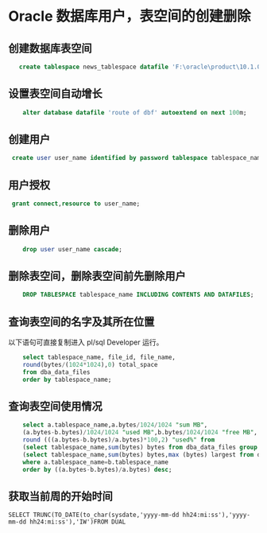 # Oracle 数据库用户，表空间的创建删除

## 创建数据库表空间
``` sql    
   create tablespace news_tablespace datafile 'F:\oracle\product\10.1.0\oradata\news\news_data.dbf' size 500M;
```
## 设置表空间自动增长
``` sql
    alter database datafile 'route of dbf' autoextend on next 100m;
```
## 创建用户
``` sql
 create user user_name identified by password tablespace tablespace_name;
```
## 用户授权
``` sql
 grant connect,resource to user_name; 
```
## 删除用户
``` sql
    drop user user_name cascade;
```
## 删除表空间，删除表空间前先删除用户
```sql
    DROP TABLESPACE tablespace_name INCLUDING CONTENTS AND DATAFILES;
```

## 查询表空间的名字及其所在位置
   以下语句可直接复制进入 pl/sql Developer 运行。
``` sql
    select tablespace_name, file_id, file_name,
    round(bytes/(1024*1024),0) total_space
    from dba_data_files
    order by tablespace_name;
```

## 查询表空间使用情况

```sql
    select a.tablespace_name,a.bytes/1024/1024 "sum MB",
    (a.bytes-b.bytes)/1024/1024 "used MB",b.bytes/1024/1024 "free MB",
    round (((a.bytes-b.bytes)/a.bytes)*100,2) "used%" from
    (select tablespace_name,sum(bytes) bytes from dba_data_files group by tablespace_name) a,
    (select tablespace_name,sum(bytes) bytes,max (bytes) largest from dba_free_space group by tablespace_name)b
    where a.tablespace_name=b.tablespace_name
    order by ((a.bytes-b.bytes)/a.bytes) desc;
```

## 获取当前周的开始时间
```
SELECT TRUNC(TO_DATE(to_char(sysdate,'yyyy-mm-dd hh24:mi:ss'),'yyyy-mm-dd hh24:mi:ss'),'IW')FROM DUAL
```
